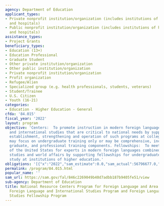 ```yaml
---
agency: Department of Education
applicant_types:
- Private nonprofit institution/organization (includes institutions of higher education
  and hospitals)
- Public nonprofit institution/organization (includes institutions of higher education
  and hospitals)
assistance_types:
- Project Grants
beneficiary_types:
- Education (13+)
- Education Professional
- Graduate Student
- Other private institution/organization
- Other public institution/organization
- Private nonprofit institution/organization
- Profit organization
- Refugee/Alien
- Specialized group (e.g. health professionals, students, veterans)
- Student/Trainee
- U.S. Citizen
- Youth (16-21)
categories:
- Education - Higher Education - General
cfda: '84.015'
fiscal_year: '2022'
layout: program
objective: 'Centers:  To promote instruction in modern foreign languages and area
  and international studies that are critical to national needs by supporting the
  establishment, strengthening and operation of such programs at colleges and universities.  Centers
  may focus on undergraduate training only or may be comprehensive, including undergraduate,
  graduate, and professional training components. Fellowships:  To meet the needs
  of the United States for experts in modern foreign languages combined with area
  studies and world affairs by supporting fellowships for undergraduate and graduate
  study at institutions of higher education.'
obligations: '[{"x":"2022","sam_estimate":0.0,"sam_actual":56796677.0,"usa_spending_actual":56796677.0},{"x":"2023","sam_estimate":60569027.0,"sam_actual":0.0,"usa_spending_actual":60391830.03},{"x":"2024","sam_estimate":60297116.0,"sam_actual":0.0,"usa_spending_actual":0.0}]'
permalink: /program/84.015.html
popular_name: ''
sam_url: https://sam.gov/fal/846c2269049b40d7adbb187b9405fe51/view
sub-agency: Department of Education
title: National Resource Centers Program for Foreign Language and Area Studies or
  Foreign Language and International Studies Program and Foreign Language and Area
  Studies Fellowship Program
---
```

